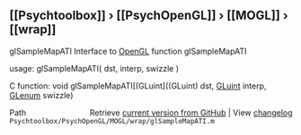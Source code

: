 ## [[Psychtoolbox]] &#8250; [[PsychOpenGL]] &#8250; [[MOGL]] &#8250; [[wrap]]

glSampleMapATI  Interface to [OpenGL](OpenGL) function glSampleMapATI  
  
usage:  glSampleMapATI( dst, interp, swizzle )  
  
C function:  void glSampleMapATI[(GLuint]((GLuint) dst, [GLuint](GLuint) interp, [GLenum](GLenum) swizzle)  




<div class="code_header" style="text-align:right;">
  <span style="float:left;">Path&nbsp;&nbsp;</span> <span class="counter">Retrieve <a href=
  "https://raw.github.com/Psychtoolbox-3/Psychtoolbox-3/beta/Psychtoolbox/PsychOpenGL/MOGL/wrap/glSampleMapATI.m">current version from GitHub</a> | View <a href=
  "https://github.com/Psychtoolbox-3/Psychtoolbox-3/commits/beta/Psychtoolbox/PsychOpenGL/MOGL/wrap/glSampleMapATI.m">changelog</a></span>
</div>
<div class="code">
  <code>Psychtoolbox/PsychOpenGL/MOGL/wrap/glSampleMapATI.m</code>
</div>

